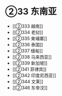 # ②33 东南亚

- [[②333 越南]]
- [[②334 老挝]]
- [[②335 柬埔寨]]
- [[②336 泰国]]
- [[②337 缅甸]]
- [[②338 马来西亚]]
- [[②339 新加坡]]
- [[②341 菲律宾]]
- [[②342 印度尼西亚]]
- [[②344 文莱]]
- [[②346 东帝汶]]
